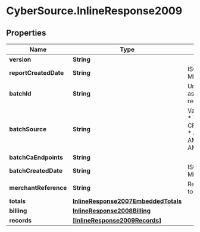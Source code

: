 # CyberSource.InlineResponse2009

## Properties
Name | Type | Description | Notes
------------ | ------------- | ------------- | -------------
**version** | **String** |  | [optional] 
**reportCreatedDate** | **String** | ISO-8601 format: yyyy-MM-ddTHH:mm:ssZ | [optional] 
**batchId** | **String** | Unique identification number assigned to the submitted request. | [optional] 
**batchSource** | **String** | Valid Values:   * SCHEDULER   * TOKEN_API   * CREDIT_CARD_FILE_UPLOAD   * AMEX_REGSITRY   * AMEX_REGISTRY_API   * AMEX_MAINTENANCE  | [optional] 
**batchCaEndpoints** | **String** |  | [optional] 
**batchCreatedDate** | **String** | ISO-8601 format: yyyy-MM-ddTHH:mm:ssZ | [optional] 
**merchantReference** | **String** | Reference used by merchant to identify batch. | [optional] 
**totals** | [**InlineResponse2007EmbeddedTotals**](InlineResponse2007EmbeddedTotals.md) |  | [optional] 
**billing** | [**InlineResponse2008Billing**](InlineResponse2008Billing.md) |  | [optional] 
**records** | [**[InlineResponse2009Records]**](InlineResponse2009Records.md) |  | [optional] 


